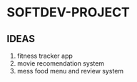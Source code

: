 # SOFTDEV-PROJECT

## IDEAS

1. fitness tracker app
2. movie recomendation system
3. mess food menu and review system
